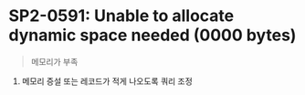 SP2-0591: Unable to allocate dynamic space needed (0000 bytes)
===
>메모리가 부족

1. 메모리 증설 또는 레코드가 적게 나오도록 쿼리 조정
